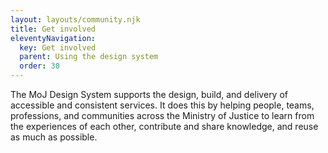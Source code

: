 ```yaml
---
layout: layouts/community.njk
title: Get involved
eleventyNavigation:
  key: Get involved
  parent: Using the design system
  order: 30
---
```


The MoJ Design System supports the design, build, and delivery of accessible and consistent services. It does this by helping people, teams, professions, and communities across the Ministry of Justice to learn from the experiences of each other, contribute and share knowledge, and reuse as much as possible.

